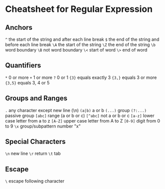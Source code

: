 Cheatsheet for Regular Expression
=================================

## Anchors
`^` the start of the string and after each line break
`$` the end of the string and before each line break
`\A` the start of the string
`\Z` the end of the string
`\b` word boundary
`\B` not word boundary
`\<` start of word
`\>` end of word

## Quantifiers
`*` 0 or more
`+` 1 or more
`?` 0 or 1
`{3}` equals exactly 3
`{3,}` equals 3 or more
`{3,5}` equals 3, 4 or 5

## Groups and Ranges
`.` any character except new line (\n)
`(a|b)` a or b
`(...)` group
`(?:...)` passive group
`[abc]` range (a or b or c)
`[^abc]` not a or b or c
`[a-z]` lower case letter from a to z
`[A-Z]` upper case letter from A to Z
`[0-9]` digit from 0 to 9
`\x` group/­sub­pattern number "­x"

## Special Characters
`\n` new line
`\r` return
`\t` tab

## Escape
`\` escape following character
